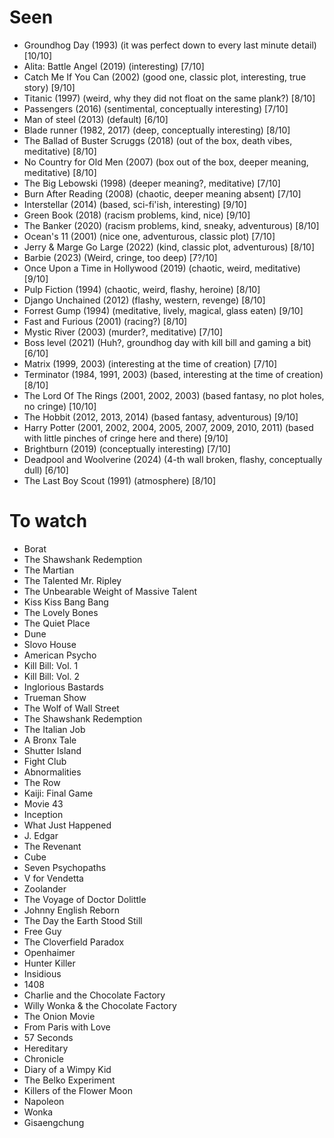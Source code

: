 # Seen

- Groundhog Day (1993) (it was perfect down to every last minute detail) [10/10]
- Alita: Battle Angel (2019) (interesting) [7/10]
- Catch Me If You Can (2002) (good one, classic plot, interesting, true story) [9/10]
- Titanic (1997) (weird, why they did not float on the same plank?) [8/10]
- Passengers (2016) (sentimental, conceptually interesting) [7/10]
- Man of steel (2013) (default) [6/10]
- Blade runner (1982, 2017) (deep, conceptually interesting) [8/10]
- The Ballad of Buster Scruggs (2018) (out of the box, death vibes, meditative) [8/10]
- No Country for Old Men (2007) (box out of the box, deeper meaning, meditative) [8/10]
- The Big Lebowski (1998) (deeper meaning?, meditative) [7/10]
- Burn After Reading (2008) (chaotic, deeper meaning absent) [7/10]
- Interstellar (2014) (based, sci-fi'ish, interesting) [9/10]
- Green Book (2018) (racism problems, kind, nice) [9/10]
- The Banker (2020) (racism problems, kind, sneaky, adventurous) [8/10]
- Ocean's 11 (2001) (nice one, adventurous, classic plot) [7/10]
- Jerry & Marge Go Large (2022) (kind, classic plot, adventurous) [8/10]
- Barbie (2023) (Weird, cringe, too deep) [7?/10]
- Once Upon a Time in Hollywood (2019) (chaotic, weird, meditative) [9/10]
- Pulp Fiction (1994) (chaotic, weird, flashy, heroine) [8/10]
- Django Unchained (2012) (flashy, western, revenge) [8/10]
- Forrest Gump (1994) (meditative, lively, magical, glass eaten) [9/10]
- Fast and Furious (2001) (racing?) [8/10]
- Mystic River (2003) (murder?, meditative) [7/10]
- Boss level (2021) (Huh?, groundhog day with kill bill and gaming a bit) [6/10]
- Matrix (1999, 2003) (interesting at the time of creation) [7/10]
- Terminator (1984, 1991, 2003) (based, interesting at the time of creation) [8/10]
- The Lord Of The Rings (2001, 2002, 2003) (based fantasy, no plot holes, no cringe) [10/10]
- The Hobbit (2012, 2013, 2014) (based fantasy, adventurous) [9/10]
- Harry Potter (2001, 2002, 2004, 2005, 2007, 2009, 2010, 2011) (based with little pinches of cringe here and there) [9/10]
- Brightburn (2019) (conceptually interesting) [7/10]
- Deadpool and Woolverine (2024) (4-th wall broken, flashy, conceptually dull) [6/10]
- The Last Boy Scout (1991) (atmosphere) [8/10]

# To watch

- Borat
- The Shawshank Redemption
- The Martian
- The Talented Mr. Ripley
- The Unbearable Weight of Massive Talent
- Kiss Kiss Bang Bang
- The Lovely Bones
- The Quiet Place
- Dune
- Slovo House
- American Psycho
- Kill Bill: Vol. 1
- Kill Bill: Vol. 2
- Inglorious Bastards
- Trueman Show
- The Wolf of Wall Street
- The Shawshank Redemption
- The Italian Job
- A Bronx Tale
- Shutter Island
- Fight Club
- Abnormalities
- The Row
- Kaiji: Final Game
- Movie 43
- Inception
- What Just Happened
- J. Edgar
- The Revenant
- Cube
- Seven Psychopaths
- V for Vendetta
- Zoolander
- The Voyage of Doctor Dolittle
- Johnny English Reborn
- The Day the Earth Stood Still
- Free Guy
- The Cloverfield Paradox
- Openhaimer
- Hunter Killer
- Insidious
- 1408
- Charlie and the Chocolate Factory
- Willy Wonka & the Chocolate Factory
- The Onion Movie
- From Paris with Love
- 57 Seconds
- Hereditary
- Chronicle
- Diary of a Wimpy Kid
- The Belko Experiment
- Killers of the Flower Moon
- Napoleon
- Wonka
- Gisaengchung
